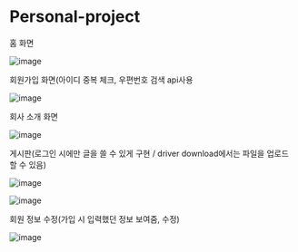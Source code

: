 # Personal-project

홈 화면

![image](https://user-images.githubusercontent.com/92214330/170410507-d61056ba-39bc-498a-88d4-3de6946100e7.png)

회원가입 화면(아이디 중복 체크, 우편번호 검색 api사용

![image](https://user-images.githubusercontent.com/92214330/170328626-586d48fd-0829-40e3-bbc2-4e8283d84483.png)

회사 소개 화면

![image](https://user-images.githubusercontent.com/92214330/170329127-4adee0b5-5677-4b73-8a67-d65a426d2e47.png)

게시판(로그인 시에만 글을 쓸 수 있게 구현 / driver download에서는 파일을 업로드 할 수 있음)

![image](https://user-images.githubusercontent.com/92214330/170329235-49172c58-7a3c-4b54-8a00-40cc0b961bdb.png)

![image](https://user-images.githubusercontent.com/92214330/170329430-3fb280e6-804d-4be1-b595-c6b9d7949c83.png)

회원 정보 수정(가입 시 입력했던 정보 보여줌, 수정)

![image](https://user-images.githubusercontent.com/92214330/170329583-144013f7-0130-45dd-92ab-ccda3fcbff9e.png)




